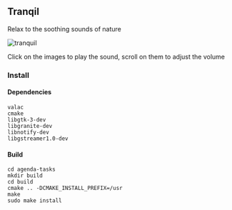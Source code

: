 ## Tranqil

Relax to the soothing sounds of nature 

![tranquil](http://i.imgur.com/kCg0HTR.png)

Click on the images to play the sound, scroll on them to adjust the volume

### Install 
#### Dependencies  

 	valac 
	cmake 
	libgtk-3-dev 
	libgranite-dev
	libnotify-dev
	libgstreamer1.0-dev

#### Build 

	cd agenda-tasks
	mkdir build
	cd build
	cmake .. -DCMAKE_INSTALL_PREFIX=/usr
	make
	sudo make install


